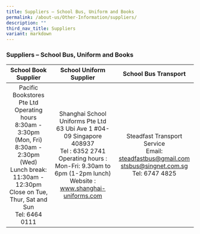 ```yaml
---
title: Suppliers – School Bus, Uniform and Books
permalink: /about-us/Other-Information/suppliers/
description: ""
third_nav_title: Suppliers
variant: markdown
---
```

### Suppliers – School Bus, Uniform and Books

| School Book Supplier | School Uniform Supplier | School Bus Transport |
|:---:|:---:|:---:|
| Pacific Bookstores Pte Ltd<br>Operating hours<br>8:30am - 3:30pm (Mon, Fri)<br>8:30am - 2:30pm (Wed)<br>Lunch break: 11:30am - 12:30pm<br>Close on Tue, Thur, Sat and Sun<br>Tel: 6464 0111<br>  | Shanghai School Uniforms Pte Ltd<br>63 Ubi Ave 1 #04-09 Singapore 408937 <br>Tel : 6352 2741 <br>Operating hours : Mon-Fri: 9.30am to 6pm (1-2pm lunch) <br>Website : www.shanghai-uniforms.com<br> | Steadfast Transport Service<br>Email: steadfastbus@gmail.com<br>           stsbus@singnet.com.sg<br>Tel: 6747 4825 |